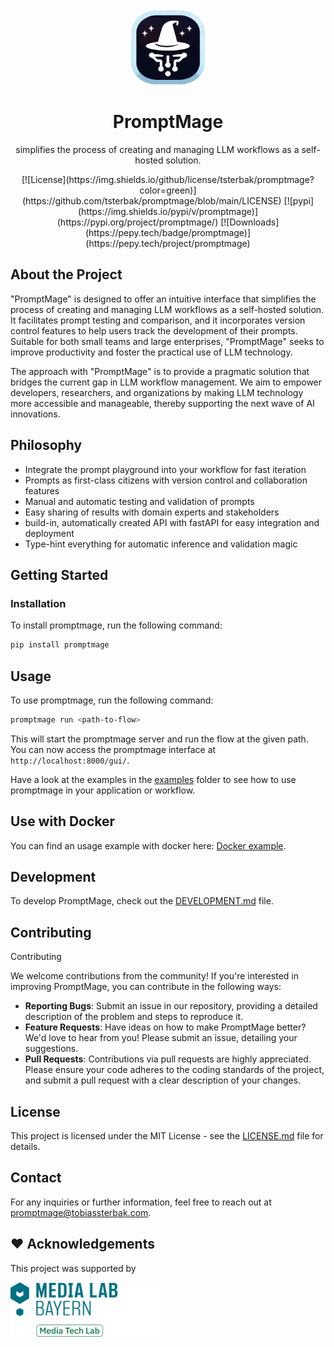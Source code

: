 <br />
<div align="center">
  <a href="https://github.com/tsterbak/promptmage">
    <img src="images/promptmage-logo.png" alt="PromptMage-Logo" width="120" height="120">
  </a>

  <h1 align="center">PromptMage</h1>

  <p align="center">
    simplifies the process of creating and managing LLM workflows as a self-hosted solution.
  </p>
  [![License](https://img.shields.io/github/license/tsterbak/promptmage?color=green)](https://github.com/tsterbak/promptmage/blob/main/LICENSE)
  [![pypi](https://img.shields.io/pypi/v/promptmage)](https://pypi.org/project/promptmage/)
  [![Downloads](https://pepy.tech/badge/promptmage)](https://pepy.tech/project/promptmage)
</div>

## About the Project

"PromptMage" is designed to offer an intuitive interface that simplifies the process of creating and managing LLM workflows as a self-hosted solution. It facilitates prompt testing and comparison, and it incorporates version control features to help users track the development of their prompts. Suitable for both small teams and large enterprises, "PromptMage" seeks to improve productivity and foster the practical use of LLM technology.

The approach with "PromptMage" is to provide a pragmatic solution that bridges the current gap in LLM workflow management. We aim to empower developers, researchers, and organizations by making LLM technology more accessible and manageable, thereby supporting the next wave of AI innovations.

## Philosophy
- Integrate the prompt playground into your workflow for fast iteration
- Prompts as first-class citizens with version control and collaboration features
- Manual and automatic testing and validation of prompts
- Easy sharing of results with domain experts and stakeholders
- build-in, automatically created API with fastAPI for easy integration and deployment
- Type-hint everything for automatic inference and validation magic

## Getting Started

### Installation

To install promptmage, run the following command:

```bash
pip install promptmage 
```

## Usage

To use promptmage, run the following command:

```bash
promptmage run <path-to-flow>
```

This will start the promptmage server and run the flow at the given path. You can now access the promptmage interface at `http://localhost:8000/gui/`.

Have a look at the examples in the [examples](https://github.com/tsterbak/promptmage/tree/main/examples) folder to see how to use promptmage in your application or workflow.


## Use with Docker

You can find an usage example with docker here: [Docker example](https://github.com/tsterbak/promptmage/tree/main/examples/docker).


## Development

To develop PromptMage, check out the [DEVELOPMENT.md](DEVELOPMENT.md) file.

## Contributing

Contributing

We welcome contributions from the community! If you're interested in improving PromptMage, you can contribute in the following ways:

* **Reporting Bugs**: Submit an issue in our repository, providing a detailed description of the problem and steps to reproduce it.
* **Feature Requests**: Have ideas on how to make PromptMage better? We'd love to hear from you! Please submit an issue, detailing your suggestions.
* **Pull Requests**: Contributions via pull requests are highly appreciated. Please ensure your code adheres to the coding standards of the project, and submit a pull request with a clear description of your changes.


## License

This project is licensed under the MIT License - see the [LICENSE.md](LICENSE.md) file for details.

## Contact
For any inquiries or further information, feel free to reach out at [promptmage@tobiassterbak.com](mailto:promptmage@tobiassterbak.com).

## ❤️ Acknowledgements

This project was supported by

<a href="https://www.media-lab.de/en/programs/media-tech-lab">
    <img src="images/mtl-powered-by.png" width="240" title="Media Tech Lab powered by logo">
</a>